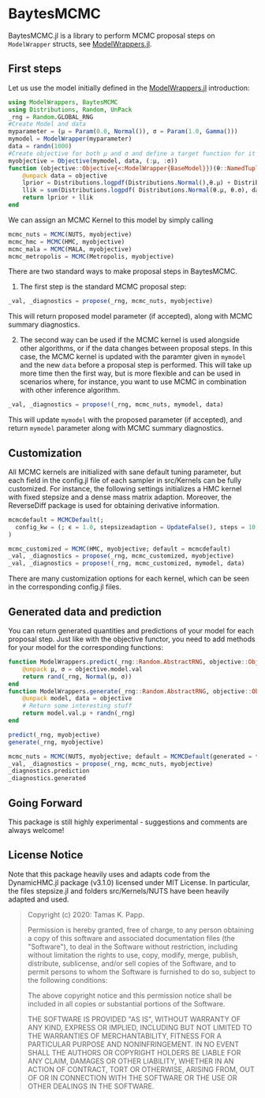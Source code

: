 # BaytesMCMC

<!---
![logo](docs/src/assets/logo.svg)

[![Documentation, Stable](xxx)](xxx)
[![Documentation, Latest](xxx)](xxx)
[![CI](xxx)](xxx)
[![Codecov](xxx)](xxx)
[![arXiv article](xxx)](xxx)
-->

BaytesMCMC.jl is a library to perform MCMC proposal steps on `ModelWrapper` structs, see [ModelWrappers.jl](https://github.com/paschermayr/ModelWrappers.jl).

<!---
[BaytesMCMC.jl](xxx)
[BaytesFilters.jl](xxx)
[BaytesPMCMC.jl](xxx)
[BaytesSMC.jl](xxx)
[Baytes.jl](xxx)
-->

## First steps

Let us use the model initially defined in the [ModelWrappers.jl](https://github.com/paschermayr/ModelWrappers.jl) introduction:
```julia
using ModelWrappers, BaytesMCMC
using Distributions, Random, UnPack
_rng = Random.GLOBAL_RNG
#Create Model and data
myparameter = (μ = Param(0.0, Normal()), σ = Param(1.0, Gamma()))
mymodel = ModelWrapper(myparameter)
data = randn(1000)
#Create objective for both μ and σ and define a target function for it
myobjective = Objective(mymodel, data, (:μ, :σ))
function (objective::Objective{<:ModelWrapper{BaseModel}})(θ::NamedTuple)
	@unpack data = objective
	lprior = Distributions.logpdf(Distributions.Normal(),θ.μ) + Distributions.logpdf(Distributions.Exponential(), θ.σ)
    llik = sum(Distributions.logpdf( Distributions.Normal(θ.μ, θ.σ), data[iter] ) for iter in eachindex(data))
	return lprior + llik
end
```

We can assign an MCMC Kernel to this model by simply calling
```julia
mcmc_nuts = MCMC(NUTS, myobjective)
mcmc_hmc = MCMC(HMC, myobjective)
mcmc_mala = MCMC(MALA, myobjective)
mcmc_metropolis = MCMC(Metropolis, myobjective)
```

There are two standard ways to make proposal steps in BaytesMCMC.

1. The first step is the standard MCMC proposal step:
```julia
_val, _diagnostics = propose(_rng, mcmc_nuts, myobjective)
```
This will return proposed model parameter (if accepted), along with MCMC summary diagnostics.

2. The second way can be used if the MCMC kernel is used alongside other algorithms, or if the data changes between proposal steps.
In this case, the MCMC kernel is updated with the paramter given in `mymodel` and the new `data` before a proposal step is performed. This
will take up more time then the first way, but is more flexible and can be used in scenarios where, for instance, you want to use MCMC
in combination with other inference algorithm.
```julia
_val, _diagnostics = propose!(_rng, mcmc_nuts, mymodel, data)
```
This will update `mymodel` with the proposed parameter (if accepted), and return `mymodel` parameter along with MCMC summary diagnostics.

## Customization

All MCMC kernels are initialized with sane default tuning parameter, but each field in the config.jl file of each sampler in src/Kernels can be fully customized. For instance, the following settings initializes a HMC kernel with fixed stepsize and a dense mass matrix adaption. Moreover, the ReverseDiff package is used for obtaining derivative information.
```julia
mcmcdefault = MCMCDefault(;
  config_kw = (; ϵ = 1.0, stepsizeadaption = UpdateFalse(), steps = 10, metric = MDense()), GradientBackend = :ReverseDiff,
)

mcmc_customized = MCMC(HMC, myobjective; default = mcmcdefault)
_val, _diagnostics = propose(_rng, mcmc_customized, myobjective)
_val, _diagnostics = propose!(_rng, mcmc_customized, mymodel, data)
```
There are many customization options for each kernel, which can be seen in the corresponding config.jl files.

## Generated data and prediction

You can return generated quantities and predictions of your model for each proposal step. Just like with the objective functor, you need to add methods for your model for the corresponding functions:
```julia
function ModelWrappers.predict(_rng::Random.AbstractRNG, objective::Objective{<:ModelWrapper{BaseModel}})
    @unpack μ, σ = objective.model.val
    return rand(_rng, Normal(μ, σ))
end
function ModelWrappers.generate(_rng::Random.AbstractRNG, objective::Objective{<:ModelWrapper{BaseModel}})
    @unpack model, data = objective
    # Return some interesting stuff
    return model.val.μ + randn(_rng)
end

predict(_rng, myobjective)
generate(_rng, myobjective)

mcmc_nuts = MCMC(NUTS, myobjective; default = MCMCDefault(generated = true))
_val, _diagnostics = propose(_rng, mcmc_nuts, myobjective)
_diagnostics.prediction
_diagnostics.generated
```

## Going Forward

This package is still highly experimental - suggestions and comments are always welcome!

<!---
# Citing Baytes.jl

If you use Baytes.jl for your own research, please consider citing the following publication: ...
-->

## License Notice

Note that this package heavily uses and adapts code from the DynamicHMC.jl package (v3.1.0) licensed under MIT License. In particular,
the files stepsize.jl and folders src/Kernels/NUTS have been heavily adapted and used.

> Copyright (c) 2020: Tamas K. Papp.
>
> Permission is hereby granted, free of charge, to any person obtaining a copy
> of this software and associated documentation files (the "Software"), to deal
> in the Software without restriction, including without limitation the rights
> to use, copy, modify, merge, publish, distribute, sublicense, and/or sell
> copies of the Software, and to permit persons to whom the Software is
> furnished to do so, subject to the following conditions:
>
> The above copyright notice and this permission notice shall be included in all
> copies or substantial portions of the Software.
>
> THE SOFTWARE IS PROVIDED "AS IS", WITHOUT WARRANTY OF ANY KIND, EXPRESS OR
> IMPLIED, INCLUDING BUT NOT LIMITED TO THE WARRANTIES OF MERCHANTABILITY,
> FITNESS FOR A PARTICULAR PURPOSE AND NONINFRINGEMENT. IN NO EVENT SHALL THE
> AUTHORS OR COPYRIGHT HOLDERS BE LIABLE FOR ANY CLAIM, DAMAGES OR OTHER
> LIABILITY, WHETHER IN AN ACTION OF CONTRACT, TORT OR OTHERWISE, ARISING FROM,
> OUT OF OR IN CONNECTION WITH THE SOFTWARE OR THE USE OR OTHER DEALINGS IN THE
> SOFTWARE.
>
